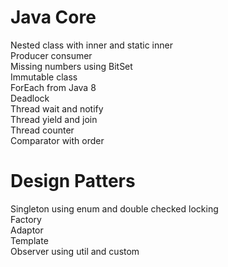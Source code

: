# Java Core 
Nested class with inner and static inner <br/>
Producer consumer <br/>
Missing numbers using BitSet<br/>
Immutable class <br/>
ForEach from Java 8 <br/>
Deadlock <br/>
Thread wait and notify <br/>
Thread yield and join <br/>
Thread counter <br/>
Comparator with order <br/>


# Design Patters
Singleton using enum and double checked locking <br/>
Factory <br/>
Adaptor <br/>
Template <br/>
Observer using util and custom <br/>
